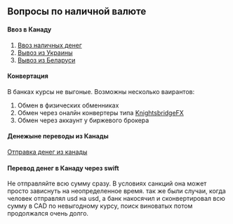 ## Вопросы по наличной валюте

#### Ввоз в Канаду
1. [Ввоз наличных денег](cash_arrival.md)
2. [Вывоз из Украины](cash_ukraine.md)
3. [Вывоз из Беларуси](cash_belarus.md)


#### Конвертация
В банках курсы не выгоные.  Возможны несколько ваирантов:
1. Обмен в физических обменниках
2. Обмен через оналйн конвертеры типа [KnightsbridgeFX](https://www.knightsbridgefx.com/)
3. Обмен через аккаунт у биржевого брокера


#### Денежыне переводы из Канады
[Отправка денег из канады](send_money_from_canada.md)


#### Перевод денег в Канаду через swift
Не отправляйте всю сумму сразу. В условиях санкций она может просто зависнуть на неопределенное время. так же были случаи, когда человек отправлял usd на usd, а банк накосячил и сконвертировал всю сумму в CAD по невыгодному курсу, поиск виноватых потом продолжался очень долго.